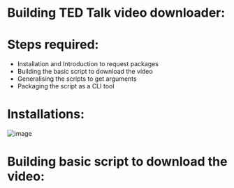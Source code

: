 # Building TED Talk video downloader:
  # Steps required:
  * Installation and Introduction to request packages
  * Building the basic script to download the video
  * Generalising the scripts to get arguments
  * Packaging the script as a CLI tool
  
  # Installations:
  ![image](https://user-images.githubusercontent.com/112848881/193060674-68279eb1-5526-4b3c-9315-941f39e512e3.png)

  # Building basic script to download the video:
  
